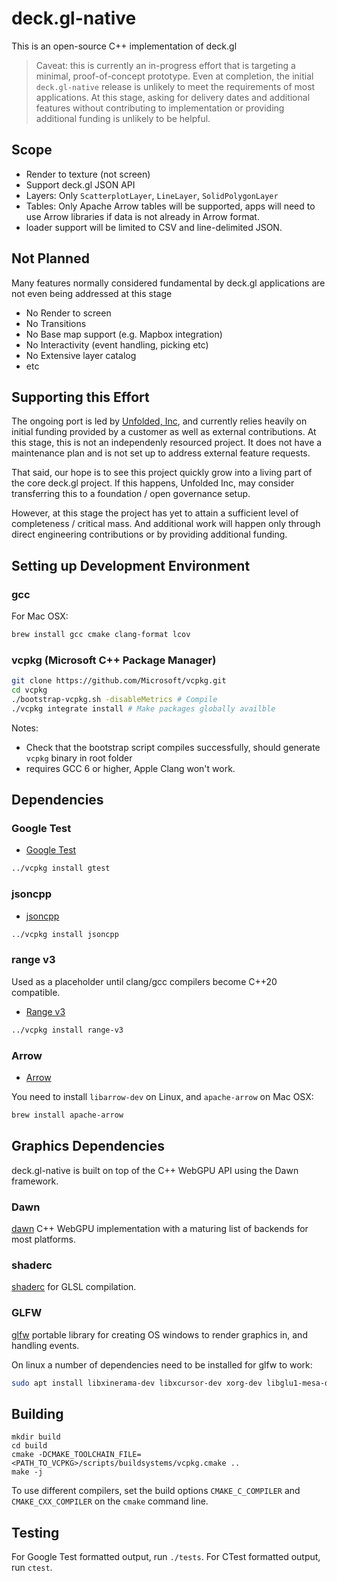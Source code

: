 # deck.gl-native

This is an open-source C++ implementation of deck.gl 

> Caveat: this is currently an in-progress effort that is targeting a minimal, proof-of-concept prototype. Even at completion, the initial `deck.gl-native` release is unlikely to meet the requirements of most applications. At this stage, asking for delivery dates and additional features without contributing to implementation or providing additional funding is unlikely to be helpful.

## Scope

- Render to texture (not screen)
- Support deck.gl JSON API
- Layers: Only `ScatterplotLayer`, `LineLayer`, `SolidPolygonLayer`
- Tables: Only Apache Arrow tables will be supported, apps will need to use Arrow libraries if data is not already in Arrow format.
- loader support will be limited to CSV and line-delimited JSON.


## Not Planned

Many features normally considered fundamental by deck.gl applications are not even being addressed at this stage

- No Render to screen
- No Transitions
- No Base map support (e.g. Mapbox integration)
- No Interactivity (event handling, picking etc)
- No Extensive layer catalog
- etc

## Supporting this Effort

The ongoing port is led by [Unfolded, Inc](www.unfolded.ai), and currently relies heavily on initial funding provided by a customer as well as external contributions. At this stage, this is not an independenly resourced project. It does not have a maintenance plan and is not set up to address external feature requests. 

That said, our hope is to see this project quickly grow into a living part of the core deck.gl project. If this happens, Unfolded Inc, may consider transferring this to a foundation / open governance setup. 

However, at this stage the project has yet to attain a sufficient level of completeness / critical mass. And additional work will happen only through direct engineering contributions or by providing additional funding. 


## Setting up Development Environment

### gcc

For Mac OSX:

```sh
brew install gcc cmake clang-format lcov
```

### vcpkg (Microsoft C++ Package Manager)

```sh
git clone https://github.com/Microsoft/vcpkg.git
cd vcpkg
./bootstrap-vcpkg.sh -disableMetrics # Compile
./vcpkg integrate install # Make packages globally availble
```

Notes: 
- Check that the bootstrap script compiles successfully, should generate `vcpkg` binary in root folder
- requires GCC 6 or higher, Apple Clang won't work.

## Dependencies

### Google Test

- [Google Test](https://github.com/google/googletest)

```sh
../vcpkg install gtest
```

### jsoncpp

- [jsoncpp](https://github.com/open-source-parsers/jsoncpp)

```sh
../vcpkg install jsoncpp
```

### range v3

Used as a placeholder until clang/gcc compilers become C++20 compatible.

- [Range v3](https://github.com/ericniebler/range-v3)

```sh
../vcpkg install range-v3
```

### Arrow

- [Arrow](https://arrow.apache.org/install/)

You need to install `libarrow-dev` on Linux,
and `apache-arrow` on Mac OSX:

```sh
brew install apache-arrow
```

## Graphics Dependencies

deck.gl-native is built on top of the C++ WebGPU API using the Dawn framework.

### Dawn

[dawn](https://dawn.googlesource.com/dawn) C++ WebGPU implementation with a maturing list of backends for most platforms.

### shaderc

[shaderc](https://github.com/google/shaderc) for GLSL compilation.

### GLFW

[glfw](https://github.com/glfw/glfw) portable library for creating OS windows to render graphics in, and handling events.

On linux a number of dependencies need to be installed for glfw to work:

```sh
sudo apt install libxinerama-dev libxcursor-dev xorg-dev libglu1-mesa-dev
```

## Building

```
mkdir build
cd build
cmake -DCMAKE_TOOLCHAIN_FILE=<PATH_TO_VCPKG>/scripts/buildsystems/vcpkg.cmake ..
make -j
```

To use different compilers, set the build options `CMAKE_C_COMPILER` and `CMAKE_CXX_COMPILER` on the `cmake` command line.

## Testing

For Google Test formatted output, run `./tests`.
For CTest formatted output, run `ctest`.
